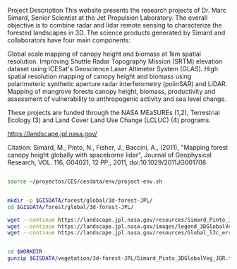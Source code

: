 Project Description
This website presents the research projects of Dr. Marc Simard, Senior Scientist at the Jet Propulsion Laboratory. The overall objective is to combine radar and lidar remote sensing to characterize the forested landscapes in 3D. The science products generated by Simard and collaborators have four main components:

Global scale mapping of canopy height and biomass at 1km spatial resolution.
Improving Shuttle Radar Topography Mission (SRTM) elevation dataset using ICESat's Geoscience Laser Altimeter System (GLAS).
High spatial resolution mapping of canopy height and biomass using polarimeteric synthetic aperture radar interferometry (polinSAR) and LiDAR.
Mapping of mangrove forests canopy height, biomass, productivity and assessment of vulnerability to anthropogenic activity and sea level change.

These projects are funded through the NASA MEaSUREs (1,2), Terrestrial Ecology (3) and Land Cover Land Use Change (LCLUC) (4) programs.


https://landscape.jpl.nasa.gov/

Citation:
Simard, M., Pinto, N., Fisher, J., Baccini, A., (2011), "Mapping forest canopy height globally with spaceborne lidar", Journal of Geophysical Research, VOL. 116, G04021, 12 PP., 2011, doi:10.1029/2011JG001708


```sh

source ~/proyectos/CES/cesdata/env/project-env.sh


mkdir -p $GISDATA/forest/global/3d-forest-JPL/
cd $GISDATA/forest/global/3d-forest-JPL/

wget --continue https://landscape.jpl.nasa.gov/resources/Simard_Pinto_3DGlobalVeg_JGR.tif.gz
wget --continue https://landscape.jpl.nasa.gov/images/legend_3DGlobalVeg.png
wget --continue https://landscape.jpl.nasa.gov/resources/Global_l3c_error_map.tif.gz
```

```sh

cd $WORKDIR
gunzip $GISDATA/vegetation/3d-forest-JPL/Simard_Pinto_3DGlobalVeg_JGR.tif.gz

```
